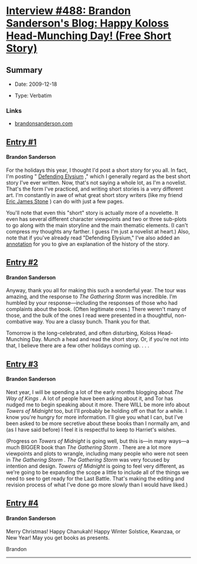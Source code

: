 # [Interview #488: Brandon Sanderson's Blog: Happy Koloss Head-Munching Day! (Free Short Story)](https://www.theoryland.com/intvmain.php?i=488)

## Summary

- Date: 2009-12-18

- Type: Verbatim

### Links

- [brandonsanderson.com](http://www.brandonsanderson.com/blog/852/Happy-Koloss-Head-Munching-Day!-%28Free-Short-Story.%29)


## [Entry #1](https://www.theoryland.com/intvmain.php?i=488#1)

#### Brandon Sanderson

For the holidays this year, I thought I'd post a short story for you all. In fact, I'm posting "
[Defending Elysium](http://brandonsanderson.com/library/53/Recent-Short-Stories-Defending-Elysium)
," which I generally regard as the best short story I've ever written. Now, that's not saying a whole lot, as I'm a novelist. That's the form I've practiced, and writing short stories is a very different art. I'm constantly in awe of what great short story writers (like my friend
[Eric James Stone](http://www.ericjamesstone.com/blog/home/)
) can do with just a few pages.

You'll note that even this "short" story is actually more of a novelette. It even has several different character viewpoints and two or three sub-plots to go along with the main storyline and the main thematic elements. (I can't compress my thoughts any farther. I guess I'm just a novelist at heart.) Also, note that if you've already read "Defending Elysium," I've also added an
[annotation](http://brandonsanderson.com/annotation/315/Recent-Short-Stories-Defending-Elysium)
for you to give an explanation of the history of the story.

## [Entry #2](https://www.theoryland.com/intvmain.php?i=488#2)

#### Brandon Sanderson

Anyway, thank you all for making this such a wonderful year. The tour was amazing, and the response to
*The Gathering Storm*
was incredible. I'm humbled by your response—including the responses of those who had complaints about the book. (Often legitimate ones.) There weren't many of those, and the bulk of the ones I read were presented in a thoughtful, non-combative way. You are a classy bunch. Thank you for that.

Tomorrow is the long-celebrated, and often disturbing, Koloss Head-Munching Day. Munch a head and read the short story. Or, if you're not into that, I believe there are a few other holidays coming up. . . .

## [Entry #3](https://www.theoryland.com/intvmain.php?i=488#3)

#### Brandon Sanderson

Next year, I will be spending a lot of the early months blogging about
*The Way of Kings*
. A lot of people have been asking about it, and Tor has nudged me to begin speaking about it more. There WILL be more info about
*Towers of Midnight*
too, but I'll probably be holding off on that for a while. I know you're hungry for more information. I'll give you what I can, but I've been asked to be more secretive about these books than I normally am, and (as I have said before) I feel it is respectful to keep to Harriet's wishes.

(Progress on
*Towers of Midnight*
is going well, but this is—in many ways—a much BIGGER book than
*The Gathering Storm*
. There are a lot more viewpoints and plots to wrangle, including many people who were not seen in
*The Gathering Storm*
.
*The Gathering Storm*
was very focused by intention and design.
*Towers of Midnight*
is going to feel very different, as we're going to be expanding the scope a little to include all of the things we need to see to get ready for the Last Battle. That's making the editing and revision process of what I've done go more slowly than I would have liked.)

## [Entry #4](https://www.theoryland.com/intvmain.php?i=488#4)

#### Brandon Sanderson

Merry Christmas! Happy Chanukah! Happy Winter Solstice, Kwanzaa, or New Year! May you get books as presents.

Brandon


---

